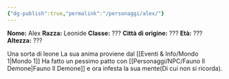 ```yaml
---
{"dg-publish":true,"permalink":"/personaggi/alex/"}
---
```


**Nome:** Alex
**Razza:** Leonide
**Classe:** ???
**Città di origine:** ???
**Età:** ???
**Altezza:** ???



Una sorta di leone
La sua anima proviene dal [[Eventi & Info/Mondo 1\|Mondo 1]]
Ha fatto un pessimo patto con [[Personaggi/NPC/Fauno Il Demone\|Fauno Il Demone]] e ora infesta la sua mente(Di cui non si ricorda).